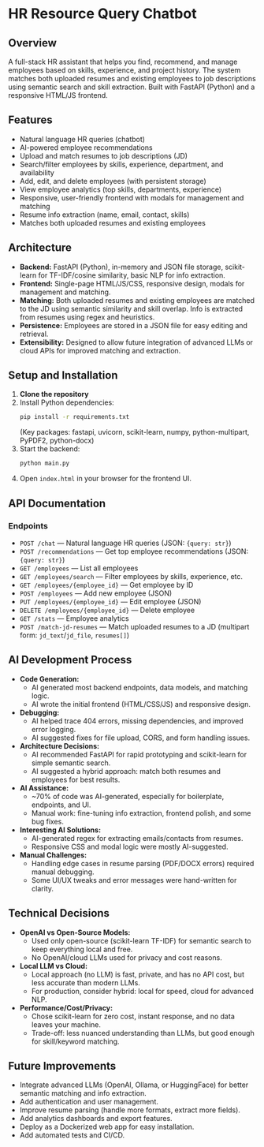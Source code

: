 # HR Resource Query Chatbot

## Overview
A full-stack HR assistant that helps you find, recommend, and manage employees based on skills, experience, and project history. The system matches both uploaded resumes and existing employees to job descriptions using semantic search and skill extraction. Built with FastAPI (Python) and a responsive HTML/JS frontend.

## Features
- Natural language HR queries (chatbot)
- AI-powered employee recommendations
- Upload and match resumes to job descriptions (JD)
- Search/filter employees by skills, experience, department, and availability
- Add, edit, and delete employees (with persistent storage)
- View employee analytics (top skills, departments, experience)
- Responsive, user-friendly frontend with modals for management and matching
- Resume info extraction (name, email, contact, skills)
- Matches both uploaded resumes and existing employees

## Architecture
- **Backend:** FastAPI (Python), in-memory and JSON file storage, scikit-learn for TF-IDF/cosine similarity, basic NLP for info extraction.
- **Frontend:** Single-page HTML/JS/CSS, responsive design, modals for management and matching.
- **Matching:** Both uploaded resumes and existing employees are matched to the JD using semantic similarity and skill overlap. Info is extracted from resumes using regex and heuristics.
- **Persistence:** Employees are stored in a JSON file for easy editing and retrieval.
- **Extensibility:** Designed to allow future integration of advanced LLMs or cloud APIs for improved matching and extraction.

## Setup and Installation

1. **Clone the repository**
2. Install Python dependencies:
   ```bash
   pip install -r requirements.txt
   ```
   (Key packages: fastapi, uvicorn, scikit-learn, numpy, python-multipart, PyPDF2, python-docx)
3. Start the backend:
   ```bash
   python main.py
   ```
4. Open `index.html` in your browser for the frontend UI.

## API Documentation

### Endpoints
- `POST /chat` — Natural language HR queries (JSON: `{query: str}`)
- `POST /recommendations` — Get top employee recommendations (JSON: `{query: str}`)
- `GET /employees` — List all employees
- `GET /employees/search` — Filter employees by skills, experience, etc.
- `GET /employees/{employee_id}` — Get employee by ID
- `POST /employees` — Add new employee (JSON)
- `PUT /employees/{employee_id}` — Edit employee (JSON)
- `DELETE /employees/{employee_id}` — Delete employee
- `GET /stats` — Employee analytics
- `POST /match-jd-resumes` — Match uploaded resumes to a JD (multipart form: `jd_text`/`jd_file`, `resumes[]`)

## AI Development Process

- **Code Generation:**
  - AI generated most backend endpoints, data models, and matching logic.
  - AI wrote the initial frontend (HTML/CSS/JS) and responsive design.
- **Debugging:**
  - AI helped trace 404 errors, missing dependencies, and improved error logging.
  - AI suggested fixes for file upload, CORS, and form handling issues.
- **Architecture Decisions:**
  - AI recommended FastAPI for rapid prototyping and scikit-learn for simple semantic search.
  - AI suggested a hybrid approach: match both resumes and employees for best results.
- **AI Assistance:**
  - ~70% of code was AI-generated, especially for boilerplate, endpoints, and UI.
  - Manual work: fine-tuning info extraction, frontend polish, and some bug fixes.
- **Interesting AI Solutions:**
  - AI-generated regex for extracting emails/contacts from resumes.
  - Responsive CSS and modal logic were mostly AI-suggested.
- **Manual Challenges:**
  - Handling edge cases in resume parsing (PDF/DOCX errors) required manual debugging.
  - Some UI/UX tweaks and error messages were hand-written for clarity.

## Technical Decisions

- **OpenAI vs Open-Source Models:**
  - Used only open-source (scikit-learn TF-IDF) for semantic search to keep everything local and free.
  - No OpenAI/cloud LLMs used for privacy and cost reasons.
- **Local LLM vs Cloud:**
  - Local approach (no LLM) is fast, private, and has no API cost, but less accurate than modern LLMs.
  - For production, consider hybrid: local for speed, cloud for advanced NLP.
- **Performance/Cost/Privacy:**
  - Chose scikit-learn for zero cost, instant response, and no data leaves your machine.
  - Trade-off: less nuanced understanding than LLMs, but good enough for skill/keyword matching.

## Future Improvements

- Integrate advanced LLMs (OpenAI, Ollama, or HuggingFace) for better semantic matching and info extraction.
- Add authentication and user management.
- Improve resume parsing (handle more formats, extract more fields).
- Add analytics dashboards and export features.
- Deploy as a Dockerized web app for easy installation.
- Add automated tests and CI/CD.
